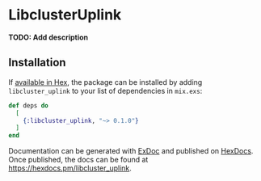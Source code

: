 # LibclusterUplink

**TODO: Add description**

## Installation

If [available in Hex](https://hex.pm/docs/publish), the package can be installed
by adding `libcluster_uplink` to your list of dependencies in `mix.exs`:

```elixir
def deps do
  [
    {:libcluster_uplink, "~> 0.1.0"}
  ]
end
```

Documentation can be generated with [ExDoc](https://github.com/elixir-lang/ex_doc)
and published on [HexDocs](https://hexdocs.pm). Once published, the docs can
be found at <https://hexdocs.pm/libcluster_uplink>.


